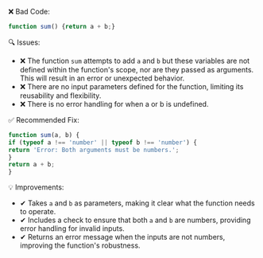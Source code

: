 ❌ Bad Code:
```javascript
function sum() {return a + b;}
```

🔍 Issues:
* ❌ The function `sum` attempts to add `a` and `b` but these variables are not defined within the function's scope, nor
are they passed as arguments. This will result in an error or unexpected behavior.
* ❌ There are no input parameters defined for the function, limiting its reusability and flexibility.
* ❌ There is no error handling for when a or b is undefined.

✅ Recommended Fix:

```javascript
function sum(a, b) {
if (typeof a !== 'number' || typeof b !== 'number') {
return 'Error: Both arguments must be numbers.';
}
return a + b;
}
```

💡 Improvements:
* ✔ Takes `a` and `b` as parameters, making it clear what the function needs to operate.
* ✔ Includes a check to ensure that both `a` and `b` are numbers, providing error handling for invalid inputs.
* ✔ Returns an error message when the inputs are not numbers, improving the function's robustness.